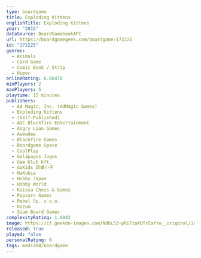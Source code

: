 ```yaml
---
type: boardgame
title: Exploding Kittens
englishTitle: Exploding Kittens
year: "2015"
dataSource: BoardGameGeekAPI
url: https://boardgamegeek.com/boardgame/172225
id: "172225"
genres:
  - Animals
  - Card Game
  - Comic Book / Strip
  - Humor
onlineRating: 6.06478
minPlayers: 2
maxPlayers: 5
playtime: 15 minutes
publishers:
  - Ad Magic, Inc. (AdMagic Games)
  - Exploding Kittens
  - (Self-Published)
  - ADC Blackfire Entertainment
  - Angry Lion Games
  - Asmodee
  - Blackfire Games
  - Boardgame Space
  - CoolPlay
  - Galápagos Jogos
  - Gém Klub Kft.
  - GoKids 玩樂小子
  - HaKubia
  - Hobby Japan
  - Hobby World
  - Kaissa Chess & Games
  - Popcorn Games
  - Rebel Sp. z o.o.
  - Rozum
  - Siam Board Games
complexityRating: 1.0842
image: https://cf.geekdo-images.com/N8bL53-pRU7zaXDTrEaYrw__original/img/0ciN1VZYifUd0qIDO0e8cGXmiss=/0x0/filters:format(png)/pic2691976.png
released: true
played: false
personalRating: 0
tags: mediaDB/boardgame
---
```

